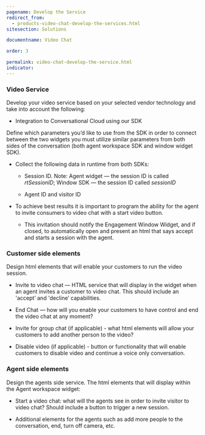 ```yaml
---
pagename: Develop the Service
redirect_from:
  - products-video-chat-develop-the-services.html
sitesection: Solutions

documentname: Video Chat

order: 3

permalink: video-chat-develop-the-service.html
indicator:
---
```


### Video Service

Develop your video service based on your selected vendor technology and take into account the following:

* Integration to Conversational Cloud using our SDK

Define which parameters you’d like to use from the SDK in order to connect between the two widgets you must utilize similar parameters from both sides of the conversation (both agent workspace SDK and window widget SDK).

* Collect the following data in runtime from both SDKs:

	* Session ID. Note: Agent widget — the session ID is called _rtSessionID_; Window SDK — the session ID called _sessionID_

	* Agent ID and visitor ID

* To achieve best results it is important to program the ability for the agent to invite consumers to video chat with a start video button.

    * This invitation should notify the Engagement Window Widget, and if closed, to automatically open and present an html that says accept and starts a session with the agent.

### Customer side elements

Design html elements that will enable your customers to run the video session.

* Invite to video chat — HTML service that will display in the widget when an agent invites a customer to video chat.  This should include an 'accept’ and 'decline’ capabilities.

* End Chat — how will you enable your customers to have control and end the video chat at any moment?

* Invite for group chat (if applicable) - what html elements will allow your customers to add another person to the video?

* Disable video (if applicable) - button or functionality that will enable customers to disable video and continue a voice only conversation.

### Agent side elements

Design the agents side service.  The html elements that will display within the Agent workspace widget:

* Start a video chat: what will the agents see in order to invite visitor to video chat? Should include a button to trigger a new session.

* Additional elements for the agents such as add more people to the conversation, end, turn off camera, etc.
